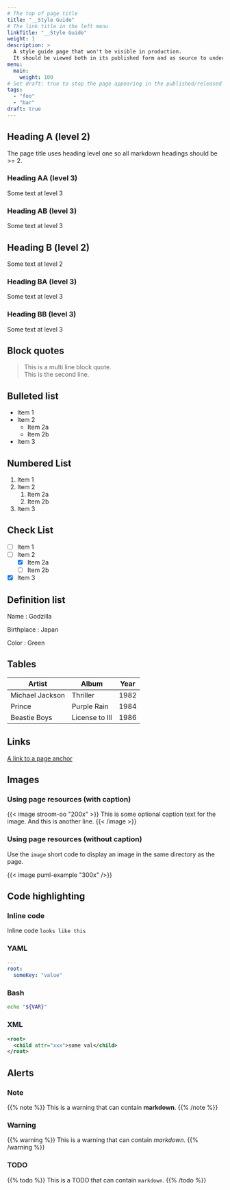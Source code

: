 ```yaml
---
# The top of page title
title: "__Style Guide"
# The link title in the left menu
linkTitle: "__Style Guide"
weight: 1
description: >
  A style guide page that won't be visible in production.
  It should be viewed both in its published form and as source to understand how the page elements are formed.
menu:
  main:
    weight: 100
# Set draft: true to stop the page appearing in the published/released version.
tags:
  - "foo"
  - "bar"
draft: true
---
```


## Heading A (level 2)

The page title uses heading level one so all markdown headings should be >= 2.


### Heading AA (level 3)

Some text at level 3


### Heading AB (level 3)

Some text at level 3


## Heading B (level 2)

Some text at level 2


### Heading BA (level 3)

Some text at level 3


### Heading BB (level 3)

Some text at level 3


## Block quotes

> This is a multi line block quote.  
> This is the second line.


## Bulleted list

* Item 1
* Item 2
    * Item 2a
    * Item 2b
* Item 3

## Numbered List

1. Item 1
1. Item 2
    1. Item 2a
    1. Item 2b
1. Item 3

## Check List

* [ ] Item 1
* [ ] Item 2
    * [x] Item 2a
    * [ ] Item 2b
* [x] Item 3

## Definition list

Name
: Godzilla

Birthplace
: Japan

Color
: Green

## Tables

| Artist            | Album           | Year |
|-------------------|-----------------|------|
| Michael Jackson   | Thriller        | 1982 |
| Prince            | Purple Rain     | 1984 |
| Beastie Boys      | License to Ill  | 1986 |



## Links

[A link to a page anchor](#heading-bb-level-3)


## Images


### Using page resources (with caption)

{{< image stroom-oo "200x" >}}
This is some optional caption text for the image.
And this is another line.
{{< /image >}}


### Using page resources (without caption)

Use the `image` short code to display an image in the same directory as the page.

{{< image puml-example "300x" />}}



## Code highlighting

### Inline code

Inline code `looks like this`


### YAML

```yaml
---
root:
  someKey: "value"
```

### Bash

```bash
echo "${VAR}"
```

### XML

```xml
<root>
  <child attr="xxx">some val</child>
</root>
```


## Alerts

### Note

{{% note %}}
This is a warning that can contain **markdown**.
{{% /note %}}

### Warning

{{% warning %}}
This is a warning that can contain _markdown_.
{{% /warning %}}

### TODO

{{% todo %}}
This is a TODO that can contain `markdown`.
{{% /todo %}}

